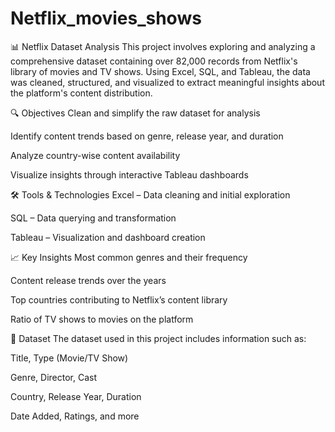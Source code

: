 # Netflix_movies_shows

📊 Netflix Dataset Analysis
This project involves exploring and analyzing a comprehensive dataset containing over 82,000 records from Netflix's library of movies and TV shows. Using Excel, SQL, and Tableau, the data was cleaned, structured, and visualized to extract meaningful insights about the platform's content distribution.

🔍 Objectives
Clean and simplify the raw dataset for analysis

Identify content trends based on genre, release year, and duration

Analyze country-wise content availability

Visualize insights through interactive Tableau dashboards

🛠️ Tools & Technologies
Excel – Data cleaning and initial exploration

SQL – Data querying and transformation

Tableau – Visualization and dashboard creation

📈 Key Insights
Most common genres and their frequency

Content release trends over the years

Top countries contributing to Netflix’s content library

Ratio of TV shows to movies on the platform

📁 Dataset
The dataset used in this project includes information such as:

Title, Type (Movie/TV Show)

Genre, Director, Cast

Country, Release Year, Duration

Date Added, Ratings, and more
